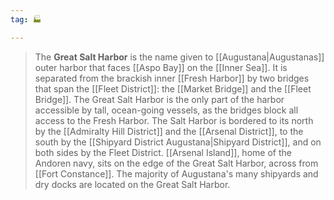 ```yaml
---
tag: 🏭

---
```

> The **Great Salt Harbor** is the name given to [[Augustana|Augustanas]] outer harbor that faces [[Aspo Bay]] on the [[Inner Sea]]. It is separated from the brackish inner [[Fresh Harbor]] by two bridges that span the [[Fleet District]]: the [[Market Bridge]] and the [[Fleet Bridge]]. The Great Salt Harbor is the only part of the harbor accessible by tall, ocean-going vessels, as the bridges block all access to the Fresh Harbor. The Salt Harbor is bordered to its north by the [[Admiralty Hill District]] and the [[Arsenal District]], to the south by the [[Shipyard District Augustana|Shipyard District]], and on both sides by the Fleet District. [[Arsenal Island]], home of the Andoren navy, sits on the edge of the Great Salt Harbor, across from [[Fort Constance]]. The majority of Augustana's many shipyards and dry docks are located on the Great Salt Harbor.







